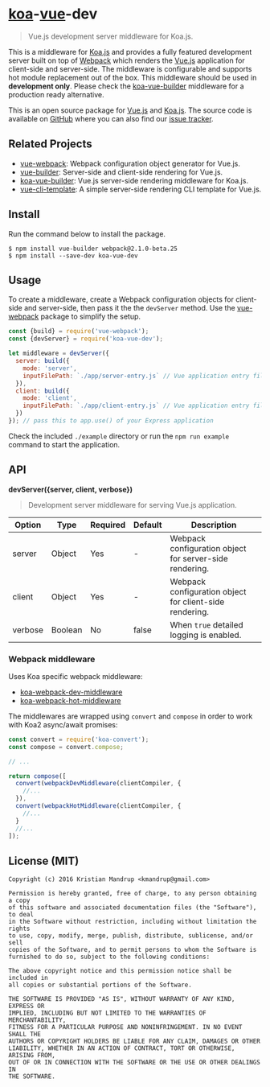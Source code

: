 # [koa](http://koajs.com)-[vue](http://vuejs.org)-dev

> Vue.js development server middleware for Koa.js.

This is a middleware for [Koa.js](http://koajs.com) and provides a fully featured development server built on top of [Webpack](http://webpack.github.io) which renders the [Vue.js](http://vuejs.org) application for client-side and server-side. The middleware is configurable and supports hot module replacement out of the box. This middleware should be used in **development only**. Please check the [koa-vue-builder](https://github.com/kristianmandrup/koa-vue-builder) middleware for a production ready alternative.

This is an open source package for [Vue.js](http://vuejs.org/) and [Koa.js](http://koajs.com). The source code is available on [GitHub](https://github.com/kristianmandrup/koa-vue-dev) where you can also find our [issue tracker](https://github.com/kristianmandrup/koa-vue-dev/issues).

## Related Projects

* [vue-webpack](https://github.com/xpepermint/vue-webpack): Webpack configuration object generator for Vue.js.
* [vue-builder](https://github.com/xpepermint/vue-builder): Server-side and client-side rendering for Vue.js.
* [koa-vue-builder](https://github.com/kristianmandrup/koa-vue-builder): Vue.js server-side rendering middleware for Koa.js.
* [vue-cli-template](https://github.com/xpepermint/vue-cli-template): A simple server-side rendering CLI template for Vue.js.

## Install

Run the command below to install the package.

```
$ npm install vue-builder webpack@2.1.0-beta.25
$ npm install --save-dev koa-vue-dev
```

## Usage

To create a middleware, create a Webpack configuration objects for client-side and server-side, then pass it the the `devServer` method. Use the [vue-webpack](https://github.com/xpepermint/vue-webpack) package to simplify the setup.

```js
const {build} = require('vue-webpack');
const {devServer} = require('koa-vue-dev');

let middleware = devServer({
  server: build({
    mode: 'server',
    inputFilePath: `./app/server-entry.js` // Vue application entry file for server-side
  }),
  client: build({
    mode: 'client',
    inputFilePath: `./app/client-entry.js` // Vue application entry file for client-side
  })
}); // pass this to app.use() of your Express application
```

Check the included `./example` directory or run the `npm run example` command to start the application.

## API

**devServer({server, client, verbose})**

> Development server middleware for serving Vue.js application.

| Option | Type | Required | Default | Description
|--------|------|----------|---------|------------
| server | Object | Yes | - | Webpack configuration object for server-side rendering.
| client | Object | Yes | - | Webpack configuration object for client-side rendering.
| verbose | Boolean | No | false | When `true` detailed logging is enabled.

### Webpack middleware

Uses Koa specific webpack middleware:

- [koa-webpack-dev-middleware](https://www.npmjs.com/package/koa-webpack-dev-middleware)
- [koa-webpack-hot-middleware](https://www.npmjs.com/package/koa-webpack-hot-middleware)

The middlewares are wrapped using `convert` and `compose` in order to work with Koa2 async/await promises:

```js
const convert = require('koa-convert');
const compose = convert.compose;

// ...

return compose([
  convert(webpackDevMiddleware(clientCompiler, {
    //...
  }),
  convert(webpackHotMiddleware(clientCompiler, {
    //...
  }
  //...
]);
```

## License (MIT)

```
Copyright (c) 2016 Kristian Mandrup <kmandrup@gmail.com>

Permission is hereby granted, free of charge, to any person obtaining a copy
of this software and associated documentation files (the "Software"), to deal
in the Software without restriction, including without limitation the rights
to use, copy, modify, merge, publish, distribute, sublicense, and/or sell
copies of the Software, and to permit persons to whom the Software is
furnished to do so, subject to the following conditions:

The above copyright notice and this permission notice shall be included in
all copies or substantial portions of the Software.

THE SOFTWARE IS PROVIDED "AS IS", WITHOUT WARRANTY OF ANY KIND, EXPRESS OR
IMPLIED, INCLUDING BUT NOT LIMITED TO THE WARRANTIES OF MERCHANTABILITY,
FITNESS FOR A PARTICULAR PURPOSE AND NONINFRINGEMENT. IN NO EVENT SHALL THE
AUTHORS OR COPYRIGHT HOLDERS BE LIABLE FOR ANY CLAIM, DAMAGES OR OTHER
LIABILITY, WHETHER IN AN ACTION OF CONTRACT, TORT OR OTHERWISE, ARISING FROM,
OUT OF OR IN CONNECTION WITH THE SOFTWARE OR THE USE OR OTHER DEALINGS IN
THE SOFTWARE.
```
